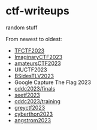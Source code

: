 # ctf-writeups
random stuff

From newest to oldest:

- [TFCTF2023](./TFCTF2023)
- [ImaginaryCTF2023](./ImaginaryCTF2023)
- [amateursCTF2023](./amateursctf2023)
- UIUCTF2023
- [BSidesTLV2023](./BSidesTLV2023)
- Google Capture The Flag 2023
- [cddc2023/finals](./cddc2023/finals/)
- [seetf2023](./seetf2023/)
- [cddc2023/training](./cddc2023/training/)
- [greyctf2023](./greyctf2023)
- [cyberthon2023](./cyberthon2023)
- [angstrom2023](./angstrom2023)
